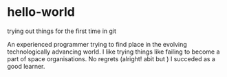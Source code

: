 # hello-world
trying out things for the first time in git 

An experienced programmer trying to find place in the evolving technologically advancing world. 
I like trying things like failing to become a part of space organisations. 
No regrets (alright! abit but ) I succeded as a good learner. 
